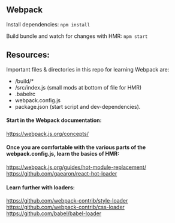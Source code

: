 ## Webpack

Install dependencies:
```npm install```

Build bundle and watch for changes with HMR:
```npm start```

## Resources:

Important files & directories in this repo for learning Webpack are:
- /build/*
- /src/index.js (small mods at bottom of file for HMR)
- .babelrc
- webpack.config.js
- package.json (start script and dev-dependencies).

#### Start in the Webpack documentation:
https://webpack.js.org/concepts/

#### Once you are comfortable with the various parts of the webpack.config.js, learn the basics of HMR:
https://webpack.js.org/guides/hot-module-replacement/
https://github.com/gaearon/react-hot-loader

#### Learn further with loaders:
https://github.com/webpack-contrib/style-loader
https://github.com/webpack-contrib/css-loader
https://github.com/babel/babel-loader